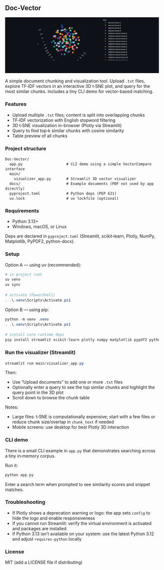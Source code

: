 ## Doc-Vector
![IMAGE](./image.png)

A simple document chunking and visualization tool. Upload `.txt` files, explore TF‑IDF vectors in an interactive 3D t‑SNE plot, and query for the most similar chunks. Includes a tiny CLI demo for vector-based matching.

### Features
- Upload multiple `.txt` files; content is split into overlapping chunks
- TF‑IDF vectorization with English stopword filtering
- 3D t‑SNE visualization in-browser (Plotly via Streamlit)
- Query to find top‑k similar chunks with cosine similarity
- Table preview of all chunks

### Project structure
```
Doc-Vector/
  app.py                    # CLI demo using a simple VectorCompare interface
  main/
    vizualizer_app.py       # Streamlit 3D vector visualizer
  docs/                     # Example documents (PDF not used by app directly)
  pyproject.toml            # Python deps (PEP 621)
  uv.lock                   # uv lockfile (optional)
```

### Requirements
- Python 3.13+
- Windows, macOS, or Linux

Deps are declared in `pyproject.toml` (Streamlit, scikit‑learn, Plotly, NumPy, Matplotlib, PyPDF2, python-docx).

### Setup

Option A — using uv (recommended):
```powershell
# in project root
uv venv
uv sync

# activate (PowerShell)
. .\.venv\Scripts\Activate.ps1
```

Option B — using pip:
```powershell
python -m venv .venv
. .\.venv\Scripts\Activate.ps1

# install core runtime deps
pip install streamlit scikit-learn plotly numpy matplotlib pypdf2 python-docx
```

### Run the visualizer (Streamlit)
```powershell
streamlit run main/vizualizer_app.py
```

Then:
- Use “Upload documents” to add one or more `.txt` files
- Optionally enter a query to see the top similar chunks and highlight the query point in the 3D plot
- Scroll down to browse the chunk table

Notes:
- Large files: t‑SNE is computationally expensive; start with a few files or reduce chunk size/overlap in `chunk_text` if needed
- Mobile screens: use desktop for best Plotly 3D interaction

### CLI demo
There is a small CLI example in `app.py` that demonstrates searching across a tiny in‑memory corpus.

Run it:
```powershell
python app.py
```
Enter a search term when prompted to see similarity scores and snippet matches.

### Troubleshooting
- If Plotly shows a deprecation warning or logo: the app sets `config` to hide the logo and enable responsiveness
- If you cannot run Streamlit: verify the virtual environment is activated and packages are installed
- If Python 3.13 isn’t available on your system: use the latest Python 3.12 and adjust `requires-python` locally

### License
MIT (add a LICENSE file if distributing)


